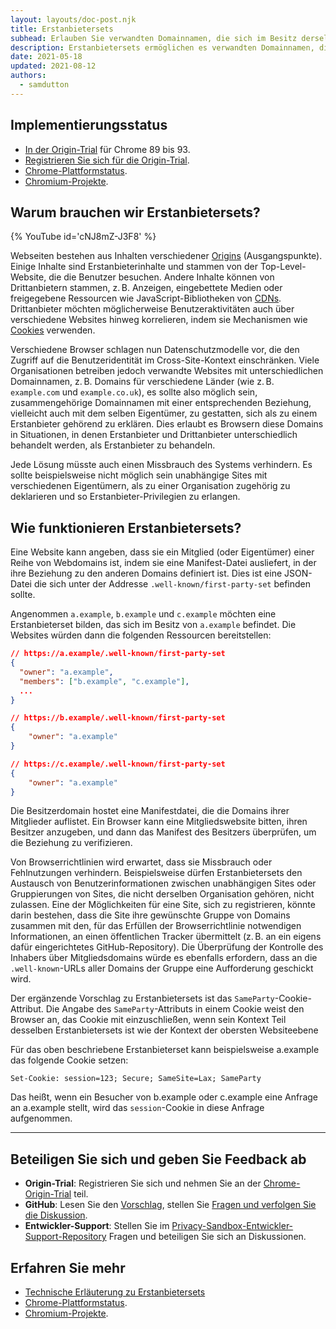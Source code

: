 ```yaml
---
layout: layouts/doc-post.njk
title: Erstanbietersets
subhead: Erlauben Sie verwandten Domainnamen, die sich im Besitz derselben Organisation befinden und von ihr betrieben werden, sich als ein Erstanbieter auszugeben.
description: Erstanbietersets ermöglichen es verwandten Domainnamen, die sich im Besitz derselben Organisation befinden und von ihr betrieben werden, sich als ein Erstanbieter auszugeben.
date: 2021-05-18
updated: 2021-08-12
authors:
  - samdutton
---
```


<!--lint disable no-smart-quotes-->

## Implementierungsstatus

- [In der Origin-Trial](/docs/web-platform/origin-trials/) für Chrome 89 bis 93.
- [Registrieren Sie sich für die Origin-Trial](/origintrials/#/view_trial/988540118207823873).
- [Chrome-Plattformstatus](https://chromestatus.com/feature/5640066519007232).
- [Chromium-Projekte](https://www.chromium.org/updates/first-party-sets).

## Warum brauchen wir Erstanbietersets?

{% YouTube id='cNJ8mZ-J3F8' %}

Webseiten bestehen aus Inhalten verschiedener [Origins](/docs/privacy-sandbox/glossary#origin) (Ausgangspunkte). Einige Inhalte sind Erstanbieterinhalte und stammen von der Top-Level-Website, die die Benutzer besuchen. Andere Inhalte können von Drittanbietern stammen, z. B. Anzeigen, eingebettete Medien oder freigegebene Ressourcen wie JavaScript-Bibliotheken von [CDNs](https://www.cloudflare.com/en-gb/learning/cdn/what-is-a-cdn/). Drittanbieter möchten möglicherweise Benutzeraktivitäten auch über verschiedene Websites hinweg korrelieren, indem sie Mechanismen wie [Cookies](/docs/privacy-sandbox/glossary#origin) verwenden.

Verschiedene Browser schlagen nun Datenschutzmodelle vor, die den Zugriff auf die Benutzeridentität im Cross-Site-Kontext einschränken. Viele Organisationen betreiben jedoch verwandte Websites mit unterschiedlichen Domainnamen, z. B. Domains für verschiedene Länder (wie z. B. `example.com` und `example.co.uk`), es sollte also möglich sein, zusammengehörige Domainnamen mit einer entsprechenden Beziehung, vielleicht auch mit dem selben Eigentümer, zu gestatten, sich als zu einem Erstanbieter gehörend zu erklären. Dies erlaubt es Browsern diese Domains in Situationen, in denen Erstanbieter und Drittanbieter unterschiedlich behandelt werden, als Erstanbieter zu behandeln.

Jede Lösung müsste auch einen Missbrauch des Systems verhindern. Es sollte beispielsweise nicht möglich sein unabhängige Sites mit verschiedenen Eigentümern, als zu einer Organisation zugehörig zu deklarieren und so Erstanbieter-Privilegien zu erlangen.

## Wie funktionieren Erstanbietersets?

Eine Website kann angeben, dass sie ein Mitglied (oder Eigentümer) einer Reihe von Webdomains ist, indem sie eine Manifest-Datei ausliefert, in der ihre Beziehung zu den anderen Domains definiert ist. Dies ist eine JSON-Datei die sich unter der Addresse `.well-known/first-party-set` befinden sollte.

Angenommen `a.example`, `b.example` und `c.example` möchten eine Erstanbieterset bilden, das sich im Besitz von `a.example` befindet. Die Websites würden dann die folgenden Ressourcen bereitstellen:

```json
// https://a.example/.well-known/first-party-set
{
  "owner": "a.example",
  "members": ["b.example", "c.example"],
  ...
}

// https://b.example/.well-known/first-party-set
{
	"owner": "a.example"
}

// https://c.example/.well-known/first-party-set
{
	"owner": "a.example"
}
```

Die Besitzerdomain hostet eine Manifestdatei, die die Domains ihrer Mitglieder auflistet. Ein Browser kann eine Mitgliedswebsite bitten, ihren Besitzer anzugeben, und dann das Manifest des Besitzers überprüfen, um die Beziehung zu verifizieren.

Von Browserrichtlinien wird erwartet, dass sie Missbrauch oder Fehlnutzungen verhindern. Beispielsweise dürfen Erstanbietersets den Austausch von Benutzerinformationen zwischen unabhängigen Sites oder Gruppierungen von Sites, die nicht derselben Organisation gehören, nicht zulassen. Eine der Möglichkeiten für eine Site, sich zu registrieren, könnte darin bestehen, dass die Site ihre gewünschte Gruppe von Domains zusammen mit den, für das Erfüllen der Browserrichtlinie notwendigen Informationen, an einen öffentlichen Tracker übermittelt (z. B. an ein eigens dafür eingerichtetes GitHub-Repository). Die Überprüfung der Kontrolle des Inhabers über Mitgliedsdomains würde es ebenfalls erfordern, dass an die `.well-known`-URLs aller Domains der Gruppe eine Aufforderung geschickt wird.

Der ergänzende Vorschlag zu Erstanbietersets ist das `SameParty`-Cookie-Attribut. Die Angabe des `SameParty`-Attributs in einem Cookie weist den Browser an, das Cookie mit einzuschließen, wenn sein Kontext Teil desselben Erstanbietersets ist wie der Kontext der obersten Websiteebene

Für das oben beschriebene Erstanbieterset kann beispielsweise a.example das folgende Cookie setzen:

`Set-Cookie: session=123; Secure; SameSite=Lax; SameParty`

Das heißt, wenn ein Besucher von b.example oder c.example eine Anfrage an a.example stellt, wird das `session`-Cookie in diese Anfrage aufgenommen.

---

## Beteiligen Sie sich und geben Sie Feedback ab

- **Origin-Trial**: Registrieren Sie sich und nehmen Sie an der [Chrome-Origin-Trial](/origintrials/#/view_trial/988540118207823873) teil.
- **GitHub**: Lesen Sie den [Vorschlag](https://github.com/privacycg/first-party-sets), stellen Sie [Fragen und verfolgen Sie die Diskussion](https://github.com/privacycg/first-party-sets/issues).
- **Entwickler-Support**: Stellen Sie im [Privacy-Sandbox-Entwickler-Support-Repository](https://github.com/GoogleChromeLabs/privacy-sandbox-dev-support) Fragen und beteiligen Sie sich an Diskussionen.

## Erfahren Sie mehr

- [Technische Erläuterung zu Erstanbietersets](https://github.com/privacycg/first-party-sets)
- [Chrome-Plattformstatus](https://chromestatus.com/feature/5640066519007232).
- [Chromium-Projekte](https://www.chromium.org/updates/first-party-sets).
